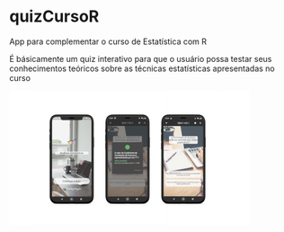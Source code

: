 # quizCursoR

App para complementar o curso de Estatística com R

É básicamente um quiz interativo para que o usuário possa testar seus conhecimentos teóricos sobre as técnicas estatísticas apresentadas no curso 

![quiz](https://github.com/codigo-agro/quizCursoR/blob/main/assets/images/readmeGitHub.png)